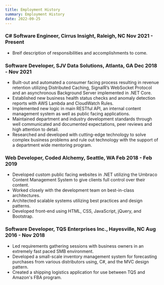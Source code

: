 ```yaml
---
title: Employment History
summary: Employment History
date: 2022-09-25
---
```


### C# Software Engineer, Cirrus Insight, Raleigh, NC Nov 2021 - Present

- Breif description of responsibilities and accomplishments to come.

### Software Developer, SJV Data Solutions, Atlanta, GA Dec 2018 - Nov 2021

- Built-out and automated a consumer facing process resulting in revenue retention utilizing
  Distributed Caching, SignalR’s WebSocket Protocol and an asynchronous Background Server implemented in .NET Core.
- Established new business health status checks and anomaly detection reports with AWS Lambda and CloudWatch Rules.
- Implemented new logic in main RESTful API, an internal content management system as well as public facing applications.
- Maintained department and industry development standards through well communicated and documented expectations, peer reviews and high attention to detail.
- Researched and developed with cutting-edge technology to solve complex business problems and rule out technology with the support of a department wide mentoring program.

### Web Developer, Coded Alchemy, Seattle, WA Feb 2018 - Feb 2019

- Developed custom public facing websites in .NET utilizing the Umbraco Content Management System to give clients full control over their content.
- Worked closely with the development team on best-in-class architectures.
- Architected scalable systems utilizing best practices and design patterns.
- Developed front-end using HTML, CSS, JavaScript, jQuery, and Bootstrap.

### Software Developer, TQS Enterprises Inc., Hayesville, NC Aug 2016 - Nov 2018

- Led requirements gathering sessions with business owners in an extremely fast paced SMB environment.
- Developed a small-scale inventory management system for forecasting purchases from various distributors using, C#, and the MVC design pattern.
- Created a shipping logistics application for use between TQS and Amazon's FBA program.

